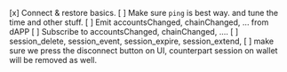 [x] Connect & restore basics.
[ ] Make sure `ping` is best way. and tune the time and other stuff.
[ ] Emit accountsChanged, chainChanged, ... from dAPP
[ ] Subscribe to accountsChanged, chainChanged, ....
[ ] session_delete, session_event, session_expire, session_extend,
[ ] make sure we press the disconnect button on UI, counterpart session on wallet will be removed as well.